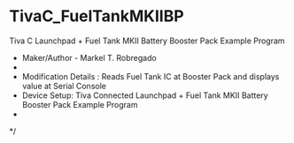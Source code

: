 # TivaC_FuelTankMKIIBP
Tiva C Launchpad + Fuel Tank MKII Battery Booster Pack Example Program

 * Maker/Author - Markel T. Robregado
 *
 * Modification Details : Reads Fuel Tank IC at Booster Pack and displays value at Serial Console
 * Device Setup: Tiva Connected Launchpad + Fuel Tank MKII Battery Booster Pack Example Program
 *
 */
